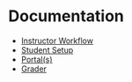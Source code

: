 # Documentation

* [Instructor Workflow](intructor_workflow.md)
* [Student Setup](student_workflow.md)
* [Portal(s)](portals.md)
* [Grader](grader.md)
